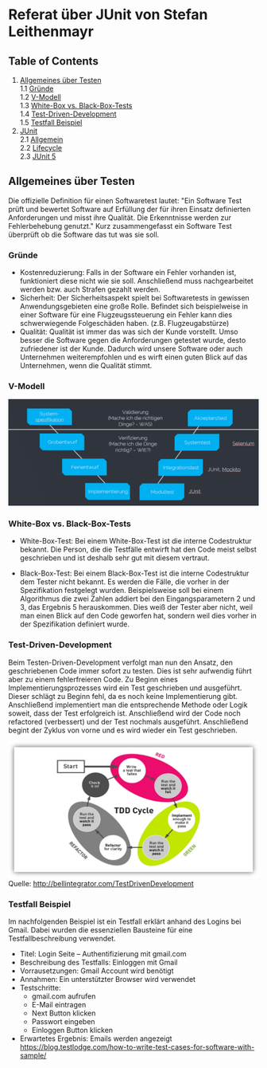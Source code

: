 # Referat über JUnit von Stefan Leithenmayr
## Table of Contents
1. [Allgemeines über Testen](#allgemeines-über-testen)
    <br>1.1 [Gründe](#gründe)
    <br>1.2 [V-Modell](#v-modell)
    <br>1.3 [White-Box vs. Black-Box-Tests](#white-box-vs.-black-box-tests)
    <br>1.4 [Test-Driven-Development](#test-driven-development)
    <br>1.5 [Testfall Beispiel](#testfall-beispiel)
2. [JUnit](#junit)
    <br>2.1 [Allgemein](#allgemein)
    <br>2.2 [Lifecycle](#lifecycle)
    <br>2.3 [JUnit 5](#junit-5)

## Allgemeines über Testen
Die offizielle Definition für einen Softwaretest lautet: "Ein Software Test prüft und bewertet Software auf Erfüllung der für ihren Einsatz definierten Anforderungen und misst ihre Qualität. Die Erkenntnisse werden zur Fehlerbehebung genutzt."
Kurz zusammengefasst ein Software Test überprüft ob die Software das tut was sie soll.

### Gründe
* Kostenreduzierung: Falls in der Software ein Fehler vorhanden ist, funktioniert diese nicht wie sie soll. Anschließend muss nachgearbeitet werden bzw. auch Strafen gezahlt werden.
* Sicherheit: Der Sicherheitsaspekt spielt bei Softwaretests in gewissen Anwendungsgebieten eine große Rolle. Befindet sich beispielweise in einer Software für eine Flugzeugssteuerung ein Fehler kann dies schwerwiegende Folgeschäden haben. (z.B. Flugzeugabstürze)
* Qualität: Qualität ist immer das was sich der Kunde vorstellt. Umso besser die Software gegen die Anforderungen getestet wurde, desto zufriedener ist der Kunde. Dadurch wird unsere Software oder auch Unternehmen weiterempfohlen und es wirft einen guten Blick auf das Unternehmen, wenn die Qualität stimmt.

### V-Modell
![V-Modell](images/vmodell.png)

### White-Box vs. Black-Box-Tests

* White-Box-Test: Bei einem White-Box-Test ist die interne Codestruktur bekannt. Die Person, die die Testfälle entwirft hat den Code meist selbst geschrieben und ist deshalb sehr gut mit diesem vertraut. 

* Black-Box-Test: Bei einem Black-Box-Test ist die interne Codestruktur dem Tester nicht bekannt. Es werden die Fälle, die vorher in der Spezifikation festgelegt wurden. Beispielsweise soll bei einem Algorithmus die zwei Zahlen addiert bei den Eingangsparametern 2 und 3, das Ergebnis 5 herauskommen. Dies weiß der Tester aber nicht, weil man einen Blick auf den Code geworfen hat, sondern weil dies vorher in der Spezifikation definiert wurde.

### Test-Driven-Development

Beim Testen-Driven-Development verfolgt man nun den Ansatz, den geschriebenen Code immer sofort zu testen. Dies ist sehr aufwendig führt aber zu einem fehlerfreieren Code. Zu Beginn eines Implementierungsprozesses wird ein Test geschrieben und ausgeführt. Dieser schlägt zu Beginn fehl, da es noch keine Implementierung gibt. Anschließend implementiert man die entsprechende Methode oder Logik soweit, dass der Test erfolgreich ist. Anschließend wird der Code noch refactored (verbessert) und der Test nochmals ausgeführt. Anschließend begint der Zyklus von vorne und es wird wieder ein Test geschrieben. 

![Test-Driven-Development](images/tdd.jpg)
Quelle: http://bellintegrator.com/TestDrivenDevelopment

### Testfall Beispiel

Im nachfolgenden Beispiel ist ein Testfall erklärt anhand des Logins bei Gmail. Dabei wurden die essenziellen Bausteine für eine Testfallbeschreibung verwendet.

* Titel: Login Seite – Authentifizierung mit gmail.com
* Beschreibung des Testfalls: Einloggen mit Gmail
* Vorrausetzungen: Gmail Account wird benötigt
* Annahmen: Ein unterstützter Browser wird verwendet
* Testschritte:
    * gmail.com aufrufen
    * E-Mail eintragen
    * Next Button klicken
    * Passwort eingeben
    * Einloggen Button klicken
* Erwartetes Ergebnis: Emails werden angezeigt
https://blog.testlodge.com/how-to-write-test-cases-for-software-with-sample/

